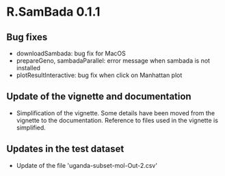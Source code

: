 # R.SamBada 0.1.1

## Bug fixes
- downloadSambada: bug fix for MacOS
- prepareGeno, sambadaParallel: error message when sambada is not installed
- plotResultInteractive: bug fix when click on Manhattan plot
## Update of the vignette and documentation
- Simplification of the vignette. Some details have been moved from the vignette to the documentation. Reference to files used in the vignette is simplified.
## Updates in the test dataset
- Update of the file 'uganda-subset-mol-Out-2.csv'
